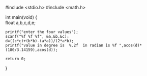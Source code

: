 #include <stdio.h>
#include <math.h>

int main(void)
{     
    float a,b,c,d,e;
    
    
    printf("enter the four values");
    scanf("%f %f %f", &a,&b,&c);
    d=((c*c)+(b*b)-(a*a))/(2*a*b);
    printf("value in degree is  %.2f  in radian is %f ",acos(d)*(180/3.14159),acos(d)); 
    
	return 0;
}

